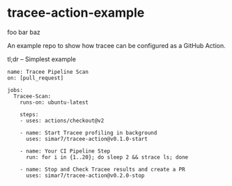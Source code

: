 # tracee-action-example

foo bar baz

An example repo to show how tracee can be configured as a GitHub Action.

tl;dr – Simplest example
```
name: Tracee Pipeline Scan
on: [pull_request]

jobs:
  Tracee-Scan:
    runs-on: ubuntu-latest

    steps:
    - uses: actions/checkout@v2

    - name: Start Tracee profiling in background
      uses: simar7/tracee-action@v0.1.0-start

    - name: Your CI Pipeline Step
      run: for i in {1..20}; do sleep 2 && strace ls; done

    - name: Stop and Check Tracee results and create a PR
      uses: simar7/tracee-action@v0.2.0-stop
```
